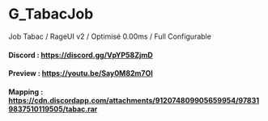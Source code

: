# G_TabacJob
Job Tabac / RageUI v2 / Optimisé 0.00ms / Full Configurable

#### Discord : https://discord.gg/VpYP58ZjmD

#### Preview : https://youtu.be/Say0M82m7OI

#### Mapping : https://cdn.discordapp.com/attachments/912074809905659954/978319837510119505/tabac.rar
